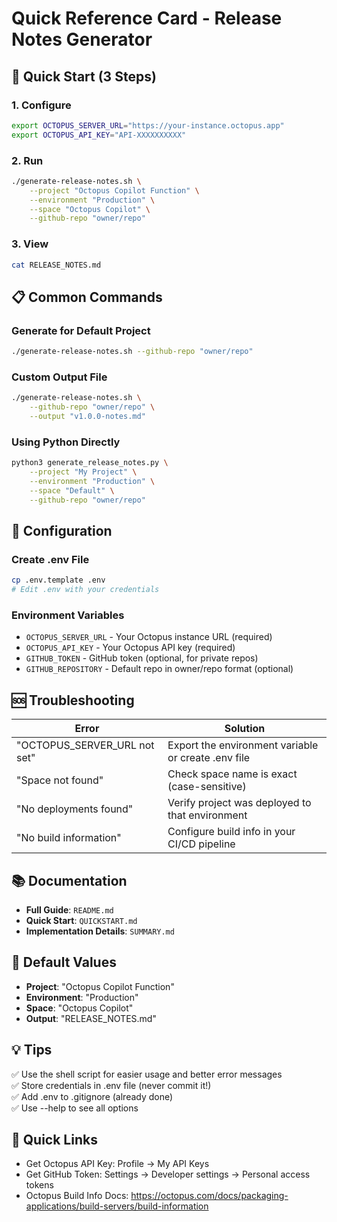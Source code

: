 # Quick Reference Card - Release Notes Generator

## 🚀 Quick Start (3 Steps)

### 1. Configure
```bash
export OCTOPUS_SERVER_URL="https://your-instance.octopus.app"
export OCTOPUS_API_KEY="API-XXXXXXXXXX"
```

### 2. Run
```bash
./generate-release-notes.sh \
    --project "Octopus Copilot Function" \
    --environment "Production" \
    --space "Octopus Copilot" \
    --github-repo "owner/repo"
```

### 3. View
```bash
cat RELEASE_NOTES.md
```

## 📋 Common Commands

### Generate for Default Project
```bash
./generate-release-notes.sh --github-repo "owner/repo"
```

### Custom Output File
```bash
./generate-release-notes.sh \
    --github-repo "owner/repo" \
    --output "v1.0.0-notes.md"
```

### Using Python Directly
```bash
python3 generate_release_notes.py \
    --project "My Project" \
    --environment "Production" \
    --space "Default" \
    --github-repo "owner/repo"
```

## 🔧 Configuration

### Create .env File
```bash
cp .env.template .env
# Edit .env with your credentials
```

### Environment Variables
- `OCTOPUS_SERVER_URL` - Your Octopus instance URL (required)
- `OCTOPUS_API_KEY` - Your Octopus API key (required)
- `GITHUB_TOKEN` - GitHub token (optional, for private repos)
- `GITHUB_REPOSITORY` - Default repo in owner/repo format (optional)

## 🆘 Troubleshooting

| Error | Solution |
|-------|----------|
| "OCTOPUS_SERVER_URL not set" | Export the environment variable or create .env file |
| "Space not found" | Check space name is exact (case-sensitive) |
| "No deployments found" | Verify project was deployed to that environment |
| "No build information" | Configure build info in your CI/CD pipeline |

## 📚 Documentation

- **Full Guide**: `README.md`
- **Quick Start**: `QUICKSTART.md`
- **Implementation Details**: `SUMMARY.md`

## 🎯 Default Values

- **Project**: "Octopus Copilot Function"
- **Environment**: "Production"
- **Space**: "Octopus Copilot"
- **Output**: "RELEASE_NOTES.md"

## 💡 Tips

✅ Use the shell script for easier usage and better error messages  
✅ Store credentials in .env file (never commit it!)  
✅ Add .env to .gitignore (already done)  
✅ Use --help to see all options  

## 🔗 Quick Links

- Get Octopus API Key: Profile → My API Keys
- Get GitHub Token: Settings → Developer settings → Personal access tokens
- Octopus Build Info Docs: https://octopus.com/docs/packaging-applications/build-servers/build-information

